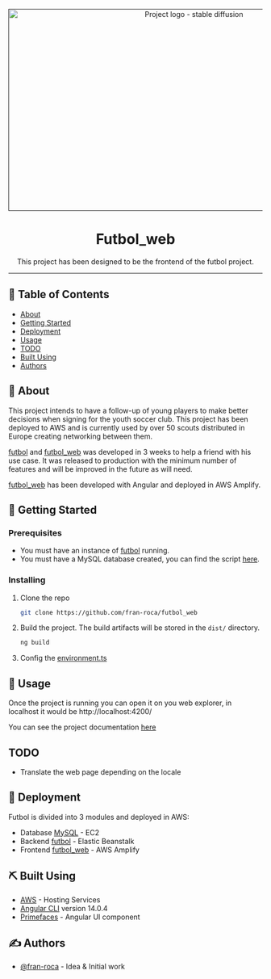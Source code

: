 <p align="center">
  <a href="" rel="noopener">
 <img width=720px height=400px src="https://drive.google.com/uc?export=view&id=15fTHuD76E-N2x137RIWYUp3CCHnRz8RC" alt="Project logo - stable diffusion"></a>
</p>

<h1 align="center">Futbol_web</h1>

<div align="center">

</div>

<p align="center"> This project has been designed to be the frontend of the futbol project.
    <br> 
</p>

---

## 📝 Table of Contents

- [About](#about)
- [Getting Started](#getting_started)
- [Deployment](#deployment)
- [Usage](#usage)
- [TODO](#todo)
- [Built Using](#built_using)
- [Authors](#authors)

## 🧐 About <a name = "about"></a>

This project intends to have a follow-up of young players to make better decisions when signing for the youth soccer club. This project has been deployed to AWS and is currently used by over 50 scouts distributed in Europe creating networking between them.

[futbol](https://github.com/fran-roca/futbol) and [futbol_web](https://github.com/fran-roca/futbol_web) was developed in 3 weeks to help a friend with his use case. It was released to production with the minimum number of features and will be improved in the future as will need.

[futbol_web](https://github.com/fran-roca/futbol_web) has been developed with Angular and deployed in AWS Amplify.

## 🏁 Getting Started <a name = "getting_started"></a>

### Prerequisites

- You must have an instance of [futbol](https://github.com/fran-roca/futbol) running.
- You must have a MySQL database created, you can find the script [here](https://github.com/fran-roca/futbol/tree/master/model/scripts).

### Installing

1. Clone the repo
   ```sh
   git clone https://github.com/fran-roca/futbol_web
   ```
2. Build the project. The build artifacts will be stored in the `dist/` directory.
   ```sh
   ng build
   ```
3. Config the [environment.ts](src/environments/environment.ts)

## 🎈 Usage <a name="usage"></a>

Once the project is running you can open it on you web explorer, in localhost it would be http://localhost:4200/

You can see the project documentation [here](https://github.com/fran-roca/futbol_web/blob/b649a7a67b06e8e5f83916c3549b02db4de40e46/src/assets/documentation/documentation.md)

## TODO <a name="todo"></a>
- Translate the web page depending on the locale

## 🚀 Deployment <a name = "deployment"></a>

Futbol is divided into 3 modules and deployed in AWS:
- Database [MySQL](https://github.com/fran-roca/futbol/tree/master/model/scripts) - EC2
- Backend [futbol](https://github.com/fran-roca/futbol) - Elastic Beanstalk
- Frontend [futbol_web](https://github.com/fran-roca/futbol_web) - AWS Amplify

## ⛏️ Built Using <a name = "built_using"></a>

- [AWS](https://aws.amazon.com/) - Hosting Services
- [Angular CLI](https://github.com/angular/angular-cli) version 14.0.4
- [Primefaces](https://www.primefaces.org/primeng/) - Angular UI component

## ✍️ Authors <a name = "authors"></a>

- [@fran-roca](https://github.com/fran-roca) - Idea & Initial work